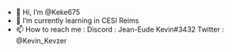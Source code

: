 - 👋 Hi, I’m @Keke675
- 🌱 I’m currently learning in CESI Reims
- 📫 How to reach me :
Discord : Jean-Eude Kevin#3432
Twitter : @Kevin_Kevzer

<!---
Keke675/Keke675 is a ✨ special ✨ repository because its `README.md` (this file) appears on your GitHub profile.
You can click the Preview link to take a look at your changes.
--->
